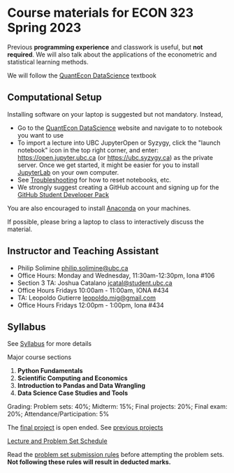 # Course materials for ECON 323 Spring 2023

Previous **programming experience** and classwork is useful, but **not required**.  We will also talk about the applications of the econometric and statistical learning methods.

We will follow the [QuantEcon DataScience](https://datascience.quantecon.org/) textbook

## Computational Setup

Installing software on your laptop is suggested but not mandatory. Instead,
- Go to the [QuantEcon DataScience](https://datascience.quantecon.org/) website and navigate to to notebook you want to use
- To import a lecture into UBC JupyterOpen or Syzygy, click the "launch notebook" icon in the top right corner, and enter: https://open.jupyter.ubc.ca (or https://ubc.syzygy.ca) as the private server. Once we get started, it might be easier for you to install [JupyterLab](https://jupyter.org/) on your own computer.
- See [Troubleshooting](https://datascience.quantecon.org/introduction/troubleshooting.html) for how to reset notebooks, etc.
- We strongly suggest creating a GitHub account and signing up for the [GitHub Student Developer Pack](https://education.github.com/pack/)

You are also encouraged to install [Anaconda](https://www.anaconda.com/) on your machines.

If possible, please bring a laptop to class to interactively discuss the material.

## Instructor and Teaching Assistant
- Philip Solimine [philip.solimine@ubc.ca](mailto:philip.solimine@ubc.ca)
- Office Hours: Monday and Wednesday, 11:30am-12:30pm, Iona #106
- Section 3 TA: Joshua Catalano [jcatal@student.ubc.ca](mailto:jcatal@student.ubc.ca)
- Office Hours Fridays 10:00am - 11:00am, IONA #434
- TA: Leopoldo Gutierre [leopoldo.mig@gmail.com](mailto:leopoldo.mig@gmail.com)
- Office Hours Fridays 12:00pm - 1:00pm, Iona #434

## Syllabus
See [Syllabus](syllabus.md) for more details

Major course sections
1. **Python Fundamentals**
2. **Scientific Computing and Economics**
3. **Introduction to Pandas and Data Wrangling**
4. **Data Science Case Studies and Tools**

Grading: Problem sets: 40%; Midterm: 15%; Final projects: 20%; Final exam: 20%; Attendance/Participation: 5%

The [final project](final_project.md) is open ended. See [previous projects](https://datascience.quantecon.org/theme/projects.html)

[Lecture and Problem Set Schedule](schedule.md)

Read the [problem set submission rules](problemsetrules.md) before attempting the problem sets. **Not following these rules will result in deducted marks.**
